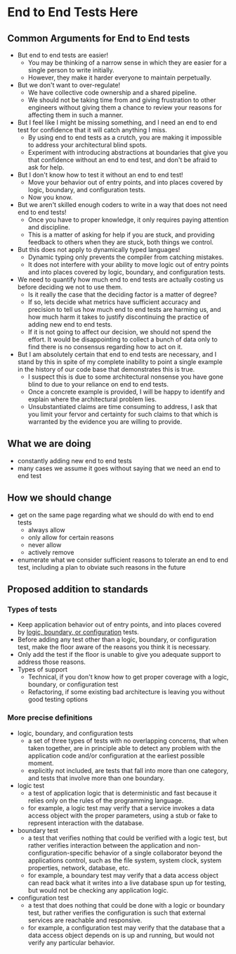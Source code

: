 # End to End Tests Here

## Common Arguments for End to End tests
- But end to end tests are easier!
    - You may be thinking of a narrow sense in which they are easier for a single person to write initially.
    - However, they make it harder everyone to maintain perpetually.
- But we don't want to over-regulate!
    - We have collective code ownership and a shared pipeline.
    - We should not be taking time from and giving frustration to other engineers without giving them a chance to review your reasons for affecting them in such a manner.
- But I feel like I might be missing something, and I need an end to end test for confidence that it will catch anything I miss.
    - By using end to end tests as a crutch, you are making it impossible to address your architectural blind spots.
    - Experiment with introducing abstractions at boundaries that give you that confidence without an end to end test, and don't be afraid to ask for help.
- But I don't know how to test it without an end to end test!
    - Move your behavior out of entry points, and into places covered by logic, boundary, and configuration tests.
    - Now you know.
- But we aren't skilled enough coders to write in a way that does not need end to end tests!
    - Once you have to proper knowledge, it only requires paying attention and discipline.
    - This is a matter of asking for help if you are stuck, and providing feedback to others when they are stuck, both things we control.
- But this does not apply to dynamically typed languages!
    - Dynamic typing only prevents the compiler from catching mistakes.
    - It does not interfere with your ability to move logic out of entry points and into places covered by logic, boundary, and configuration tests.
- We need to quantify how much end to end tests are actually costing us before deciding we not to use them.
    - Is it really the case that the deciding factor is a matter of degree?
    - If so, lets decide what metrics have sufficient accuracy and precision to tell us how much end to end tests are harming us, and how much harm it takes to justify discontinuing the practice of adding new end to end tests.
    - If it is not going to affect our decision, we should not spend the effort.  It would be disappointing to collect a bunch of data only to find there is no consensus regarding how to act on it. 
- But I am absolutely certain that end to end tests are necessary, and I stand by this in spite of my complete inability to point a single example in the history of our code base that demonstrates this is true.
    - I suspect this is due to some architectural nonsense you have gone blind to due to your reliance on end to end tests.
    - Once a concrete example is provided, I will be happy to identify and explain where the architectural problem lies.
    - Unsubstantiated claims are time consuming to address, I ask that you limit your fervor and certainty for such claims to that which is warranted by the evidence you are willing to provide.

## What we are doing
- constantly adding new end to end tests
- many cases we assume it goes without saying that we need an end to end test

## How we should change
- get on the same page regarding what we should do with end to end tests
    - always allow
    - only allow for certain reasons
    - never allow
    - actively remove
- enumerate what we consider sufficient reasons to tolerate an end to end test, including a plan to obviate such reasons in the future

## Proposed addition to standards

### Types of tests
- Keep application behavior out of entry points, and into places covered by [logic, boundary, or configuration](http://seanshubin.com/types-of-tests.svg) tests.
- Before adding any test other than a logic, boundary, or configuration test, make the floor aware of the reasons you think it is necessary.
- Only add the test if the floor is unable to give you adequate support to address those reasons.
- Types of support
    - Technical, if you don't know how to get proper coverage with a logic, boundary, or configuration test
    - Refactoring, if some existing bad architecture is leaving you without good testing options

### More precise definitions
- logic, boundary, and configuration tests
    - a set of three types of tests with no overlapping concerns, that when taken together, are in principle able to detect any problem with the application code and/or configuration at the earliest possible moment.
    - explicitly not included, are tests that fall into more than one category, and tests that involve more than one boundary.
- logic test
    - a test of application logic that is deterministic and fast because it relies only on the rules of the programming language.
    - for example, a logic test may verify that a service invokes a data access object with the proper parameters, using a stub or fake to represent interaction with the database.  
- boundary test
    - a test that verifies nothing that could be verified with a logic test, but rather verifies interaction between the application and non-configuration-specific behavior of a single collaborator beyond the applications control, such as the file system, system clock, system properties, network, database, etc.
    - for example, a boundary test may verify that a data access object can read back what it writes into a live database spun up for testing, but would not be checking any application logic. 
- configuration test
    - a test that does nothing that could be done with a logic or boundary test, but rather verifies the configuration is such that external services are reachable and responsive.
    - for example, a configuration test may verify that the database that a data access object depends on is up and running, but would not verify any particular behavior.
